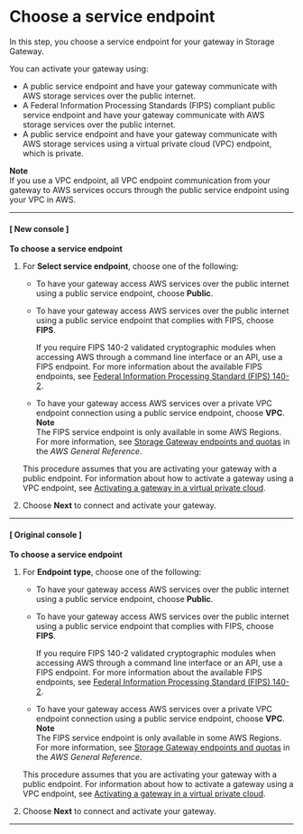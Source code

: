 # Choose a service endpoint<a name="GettingStarted-service-endpoint-file"></a>

In this step, you choose a service endpoint for your gateway in Storage Gateway\.

You can activate your gateway using:
+ A public service endpoint and have your gateway communicate with AWS storage services over the public internet\.
+ A Federal Information Processing Standards \(FIPS\) compliant public service endpoint and have your gateway communicate with AWS storage services over the public internet\.
+ A public service endpoint and have your gateway communicate with AWS storage services using a virtual private cloud \(VPC\) endpoint, which is private\.

**Note**  
If you use a VPC endpoint, all VPC endpoint communication from your gateway to AWS services occurs through the public service endpoint using your VPC in AWS\.

------
#### [ New console ]

**To choose a service endpoint**

1. For **Select service endpoint**, choose one of the following:
   + To have your gateway access AWS services over the public internet using a public service endpoint, choose **Public**\.
   + To have your gateway access AWS services over the public internet using a public service endpoint that complies with FIPS, choose **FIPS**\.

     If you require FIPS 140\-2 validated cryptographic modules when accessing AWS through a command line interface or an API, use a FIPS endpoint\. For more information about the available FIPS endpoints, see [Federal Information Processing Standard \(FIPS\) 140\-2](http://aws.amazon.com/compliance/fips/)\. 
   + To have your gateway access AWS services over a private VPC endpoint connection using a public service endpoint, choose **VPC**\.
**Note**  
The FIPS service endpoint is only available in some AWS Regions\. For more information, see [Storage Gateway endpoints and quotas](https://docs.aws.amazon.com/general/latest/gr/sg.html) in the *AWS General Reference*\.

   This procedure assumes that you are activating your gateway with a public endpoint\. For information about how to activate a gateway using a VPC endpoint, see [Activating a gateway in a virtual private cloud](gateway-private-link.md)\.

1. Choose **Next** to connect and activate your gateway\.

------
#### [ Original console ]

**To choose a service endpoint**

1. For **Endpoint type**, choose one of the following:
   + To have your gateway access AWS services over the public internet using a public service endpoint, choose **Public**\.
   + To have your gateway access AWS services over the public internet using a public service endpoint that complies with FIPS, choose **FIPS**\.

     If you require FIPS 140\-2 validated cryptographic modules when accessing AWS through a command line interface or an API, use a FIPS endpoint\. For more information about the available FIPS endpoints, see [Federal Information Processing Standard \(FIPS\) 140\-2](http://aws.amazon.com/compliance/fips/)\. 
   + To have your gateway access AWS services over a private VPC endpoint connection using a public service endpoint, choose **VPC**\.
**Note**  
The FIPS service endpoint is only available in some AWS Regions\. For more information, see [Storage Gateway endpoints and quotas](https://docs.aws.amazon.com/general/latest/gr/sg.html) in the *AWS General Reference*\.

   This procedure assumes that you are activating your gateway with a public endpoint\. For information about how to activate a gateway using a VPC endpoint, see [Activating a gateway in a virtual private cloud](gateway-private-link.md)\.

1. Choose **Next** to connect and activate your gateway\.

------